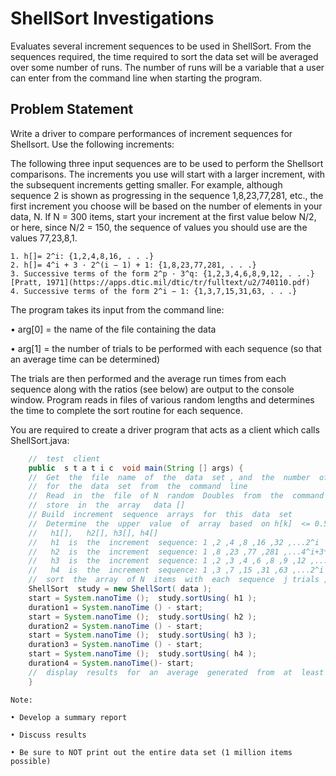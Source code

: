 # ShellSort Investigations
Evaluates several increment sequences to be used in ShellSort. From the sequences required, the time required to sort the data set will be averaged over some number of runs. The number of runs will be a variable that a user can enter from the command line when starting the program.

## Problem Statement
Write a driver to compare performances of increment sequences for Shellsort. Use the following increments:

The following three input sequences are to be used to perform the Shellsort comparisons. The increments you use will start with a larger increment, with the subsequent increments getting smaller. For example, although sequence 2 is shown as progressing in the sequence 1,8,23,77,281, etc., the first increment you choose will be based on the number of elements in your data, N. If N = 300 items, start your increment at the first value below N/2, or here, since N/2 = 150, the sequence of values you should use are the values 77,23,8,1.

	1. h[]= 2^i: {1,2,4,8,16, . . .}
	2. h[]= 4^i + 3 · 2^(i − 1) + 1: {1,8,23,77,281, . . .}
	3. Successive terms of the form 2^p · 3^q: {1,2,3,4,6,8,9,12, . . .}		[Pratt, 1971](https://apps.dtic.mil/dtic/tr/fulltext/u2/740110.pdf)
	4. Successive terms of the form 2^i − 1: {1,3,7,15,31,63, . . .}

The program takes its input from the command line:

• arg[0] = the name of the file containing the data

• arg[1] = the number of trials to be performed with each sequence (so that an average time can be determined)

The trials are then performed and the average run times from each sequence along with the ratios (see below) are output to the console window. Program reads in files of various random lengths and determines the time to complete the sort
routine for each sequence.

You  are  required  to  create  a  driver  program  that  acts  as  a  client  which  calls  ShellSort.java:

```java
	//  test  client
	public  s t a t i c  void main(String [] args) {
	//  Get  the  file  name  of  the  data  set , and  the  number  of  runs
	//  for  the  data  set  from  the  command  line
	//  Read  in  the  file  of N  random  Doubles  from  the  command  line  and
	//  store  in  the  array   data []
	// Build  increment  sequence  arrays  for  this  data  set
	//  Determine  the  upper  value  of  array  based  on h[k]  <= 0.5*N
	//   h1[],   h2[], h3[], h4[]
	//   h1  is  the  increment  sequence: 1 ,2 ,4 ,8 ,16 ,32 ,...2^i
	//   h2  is  the  increment  sequence: 1 ,8 ,23 ,77 ,281 ,...4^i+3*2^{i -1} + 1
	//   h3  is  the  increment  sequence: 1 ,2 ,3 ,4 ,6 ,8 ,9 ,12 ,...2^p*3^q
	//   h4  is  the  increment  sequence: 1 ,3 ,7 ,15 ,31 ,63 ,...2^i - 1
	//  sort  the  array  of N  items  with  each  sequence  j trials ,  timing  each:
	ShellSort  study = new ShellSort( data );
	start = System.nanoTime ();  study.sortUsing( h1 );
	duration1 = System.nanoTime () - start;
	start = System.nanoTime ();  study.sortUsing( h2 );
	duration2 = System.nanoTime () - start;
	start = System.nanoTime ();  study.sortUsing( h3 );
	duration3 = System.nanoTime () - start;
	start = System.nanoTime ();  study.sortUsing( h4 );
	duration4 = System.nanoTime()- start;
	//  display  results  for  an  average  generated  from  at  least
	}
```
	Note:

	• Develop a summary report

	• Discuss results

	• Be sure to NOT print out the entire data set (1 million items possible)

